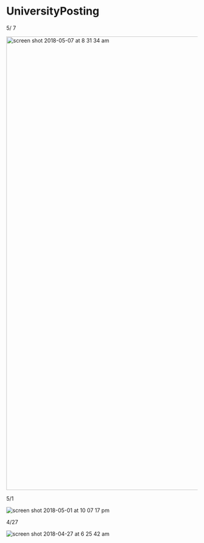# UniversityPosting

5/ 7 

<img width="1196" alt="screen shot 2018-05-07 at 8 31 34 am" src="https://user-images.githubusercontent.com/19642027/39701976-22ffde2e-51d1-11e8-9862-c44271fb92c7.png">



5/1

![screen shot 2018-05-01 at 10 07 17 pm](https://user-images.githubusercontent.com/19642027/39502008-0a6070d4-4d8c-11e8-9eff-ed855c1d92ac.png)

4/27 


![screen shot 2018-04-27 at 6 25 42 am](https://user-images.githubusercontent.com/19642027/39358369-d4449896-49e3-11e8-93ad-e6bfb0f0022e.png)
